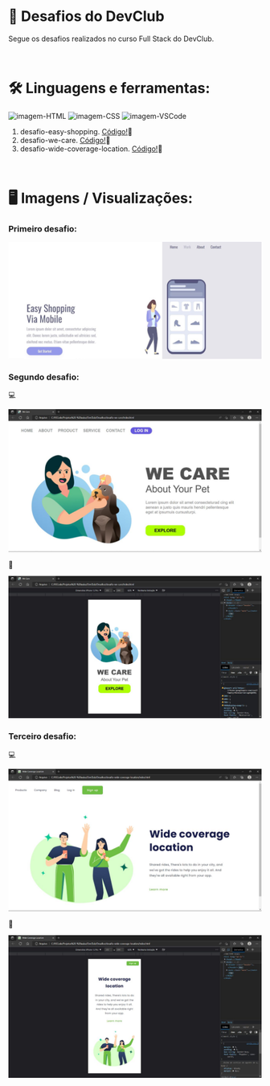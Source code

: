 # 🚀 Desafios do DevClub 
Segue os desafios realizados no curso Full Stack do DevClub. 

<br>

# 🛠️ Linguagens e ferramentas:
<img alt="imagem-HTML" height="30" width="40" src="https://cdn.jsdelivr.net/gh/devicons/devicon/icons/html5/html5-plain-wordmark.svg" /> <img alt="imagem-CSS" height="30" width="40" src="https://cdn.jsdelivr.net/gh/devicons/devicon/icons/css3/css3-plain-wordmark.svg" /> <img alt="imagem-VSCode" height="30" width="40" src="https://cdn.jsdelivr.net/gh/devicons/devicon/icons/vscode/vscode-original.svg" />

1. desafio-easy-shopping. [Código!](https://github.com/ferreiraitalo/Desafios-Curso-DevClub/tree/main/desafio-easy-shopping)🔗
2. desafio-we-care. [Código!](https://github.com/ferreiraitalo/Desafios-Curso-DevClub/tree/main/desafio-we-care)🔗
3. desafio-wide-coverage-location. [Código!](https://github.com/ferreiraitalo/Desafios-Curso-DevClub/tree/main/desafio-wide-coverage-location)🔗

<br>

# 🖥️ Imagens / Visualizações:
### Primeiro desafio:
![desafio-easy-shopping.](./img/desafio-easy-shopping.jpg)

### Segundo desafio:
💻

![Imagem do desafio We Care em notebook.](./img/desafio-we-care.jpg)

📱

![Imagem do desafio We Care em mobile.](./img/desafio-we-care-mobile.jpg)

### Terceiro desafio:
💻

![Imagem do desafio Wide Coverage Location em notebook.](./img/desafio-wide-coverage-location.jpg)

📱

![Imagem do desafio Wide Coverage Location em mobile.](./img/desafio-wide-coverage-location-mobile.jpg)










